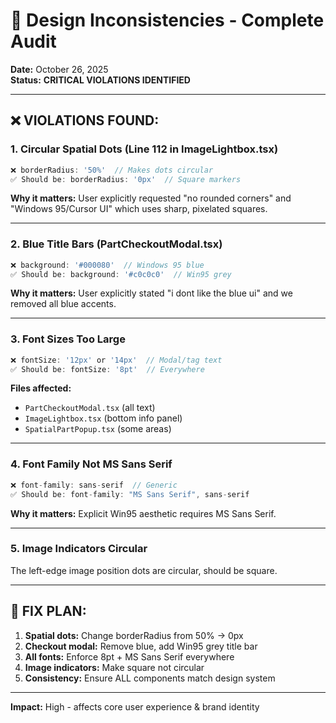# 🚨 Design Inconsistencies - Complete Audit

**Date:** October 26, 2025  
**Status:** **CRITICAL VIOLATIONS IDENTIFIED**

---

## ❌ **VIOLATIONS FOUND:**

### **1. Circular Spatial Dots** (Line 112 in ImageLightbox.tsx)
```typescript
❌ borderRadius: '50%'  // Makes dots circular
✅ Should be: borderRadius: '0px'  // Square markers
```

**Why it matters:** User explicitly requested "no rounded corners" and "Windows 95/Cursor UI" which uses sharp, pixelated squares.

---

### **2. Blue Title Bars** (PartCheckoutModal.tsx)
```typescript
❌ background: '#000080'  // Windows 95 blue
✅ Should be: background: '#c0c0c0'  // Win95 grey
```

**Why it matters:** User explicitly stated "i dont like the blue ui" and we removed all blue accents.

---

### **3. Font Sizes Too Large**
```typescript
❌ fontSize: '12px' or '14px'  // Modal/tag text
✅ Should be: fontSize: '8pt'  // Everywhere
```

**Files affected:**
- `PartCheckoutModal.tsx` (all text)
- `ImageLightbox.tsx` (bottom info panel)
- `SpatialPartPopup.tsx` (some areas)

---

### **4. Font Family Not MS Sans Serif**
```typescript
❌ font-family: sans-serif  // Generic
✅ Should be: font-family: "MS Sans Serif", sans-serif
```

**Why it matters:** Explicit Win95 aesthetic requires MS Sans Serif.

---

### **5. Image Indicators Circular**
The left-edge image position dots are circular, should be square.

---

## 🔧 **FIX PLAN:**

1. **Spatial dots:** Change borderRadius from 50% → 0px
2. **Checkout modal:** Remove blue, add Win95 grey title bar
3. **All fonts:** Enforce 8pt + MS Sans Serif everywhere
4. **Image indicators:** Make square not circular
5. **Consistency:** Ensure ALL components match design system

---

**Impact:** High - affects core user experience & brand identity

